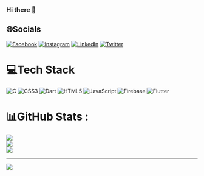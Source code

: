 ### Hi there 👋

## 🌐Socials
[![Facebook](https://img.shields.io/badge/Facebook-%231877F2.svg?logo=Facebook&logoColor=white)](https://facebook.com/girikandel36) [![Instagram](https://img.shields.io/badge/Instagram-%23E4405F.svg?logo=Instagram&logoColor=white)](https://instagram.com/anil_sharma33) [![LinkedIn](https://img.shields.io/badge/LinkedIn-%230077B5.svg?logo=linkedin&logoColor=white)](https://linkedin.com/in/girikandel) [![Twitter](https://img.shields.io/badge/Twitter-%231DA1F2.svg?logo=Twitter&logoColor=white)](https://twitter.com/anilkandel36) 

# 💻Tech Stack
![C](https://img.shields.io/badge/c-%2300599C.svg?style=plastic&logo=c&logoColor=white) ![CSS3](https://img.shields.io/badge/css3-%231572B6.svg?style=plastic&logo=css3&logoColor=white) ![Dart](https://img.shields.io/badge/dart-%230175C2.svg?style=plastic&logo=dart&logoColor=white) ![HTML5](https://img.shields.io/badge/html5-%23E34F26.svg?style=plastic&logo=html5&logoColor=white) ![JavaScript](https://img.shields.io/badge/javascript-%23323330.svg?style=plastic&logo=javascript&logoColor=%23F7DF1E) ![Firebase](https://img.shields.io/badge/firebase-%23039BE5.svg?style=plastic&logo=firebase) ![Flutter](https://img.shields.io/badge/Flutter-%2302569B.svg?style=plastic&logo=Flutter&logoColor=white)
# 📊GitHub Stats :
![](https://github-readme-stats.vercel.app/api?username=girikandel&theme=radical&hide_border=false&include_all_commits=false&count_private=false)<br/>
![](https://github-readme-streak-stats.herokuapp.com/?user=girikandel&theme=radical&hide_border=false)<br/>
![](https://github-readme-stats.vercel.app/api/top-langs/?username=girikandel&theme=radical&hide_border=false&include_all_commits=false&count_private=false&layout=compact)

---
[![](https://visitcount.itsvg.in/api?id=girikandel&icon=0&color=0)](https://visitcount.itsvg.in)



<!--
**girikandel/girikandel** is a ✨ _special_ ✨ repository because its `README.md` (this file) appears on your GitHub profile.

Here are some ideas to get you started:

- 🔭 I’m currently working on ...
- 🌱 I’m currently learning ...
- 👯 I’m looking to collaborate on ...
- 🤔 I’m looking for help with ...
- 💬 Ask me about ...
- 📫 How to reach me: ...
- 😄 Pronouns: ...
- ⚡ Fun fact: ...
-->
